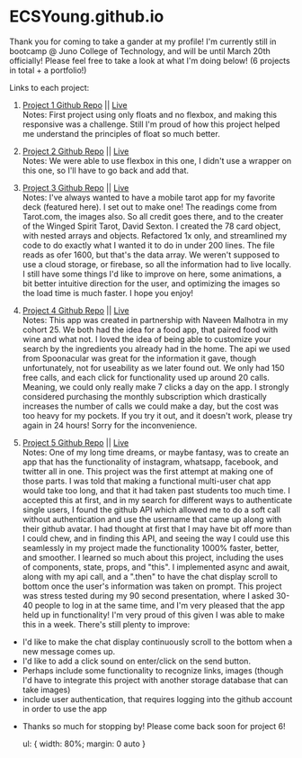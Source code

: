 # ECSYoung.github.io

Thank you for coming to take a gander at my profile! I'm currently still in bootcamp @ Juno College of Technology, and will be until March 20th officially! Please feel free to take a look at what I'm doing below! (6 projects in total + a portfolio!)

Links to each project:

1. <a href= "https://github.com/ECSYoung/sui-young-project-one" target= "_blank">Project 1 Github Repo</a>  ||  <a href= "https://ecsyoung.github.io/sui-young-project-one/" target="_blank">Live</a><br>
Notes: First project using only floats and no flexbox, and making this responsive was a challenge. Still I'm proud of how this project helped me understand the principles of float so much better. 

2. <a href= "https://github.com/ECSYoung/sui-young-project-two" target= "_blank"> Project 2 Github Repo</a>  ||  <a href= "https://ecsyoung.github.io/sui-young-project-two/" target= "_blank">Live</a><br>
Notes: We were able to use flexbox in this one, I didn't use a wrapper on this one, so I'll have to go back and add that.

3. <a href= "https://github.com/ECSYoung/suiYoungProject3" target= "_blank"> Project 3 Github Repo</a>  ||  <a href="https://ecsyoung.github.io/suiYoungProject3/" target= "_blank">Live</a><br>
Notes: I've always wanted to have a mobile tarot app for my favorite deck (featured here). I set out to make one! The readings come from Tarot.com, the images also. So all credit goes there, and to the creater of the Winged Spirit Tarot, David Sexton. I created the 78 card object, with nested arrays and objects. Refactored 1x only, and streamlined my code to do exactly what I wanted it to do in under 200 lines. The file reads as ofer 1600, but that's the data array. We weren't supposed to use a cloud storage, or firebase, so all the information had to live locally. I still have some things I'd like to improve on here, some animations, a bit better intuitive direction for the user, and optimizing the images so the load time is much faster. I hope you enjoy! 

4. <a href= "https://github.com/palate-designer/naveenSui" target= "_blank"> Project 4 Github Repo</a>  ||  <a href="https://palate-designer.github.io/naveenSui/" target= "_blank">Live</a><br>
Notes: This app was created in partnership with Naveen Malhotra in my cohort 25. We both had the idea for a food app, that paired food with wine and what not. I loved the idea of being able to customize your search by the ingredients you already had in the home. The api we used from Spoonacular was great for the information it gave, though unfortunately, not for useability as we later found out. We only had 150 free calls, and each click for functionality used up around 20 calls. Meaning, we could only really make 7 clicks a day on the app. I strongly considered purchasing the monthly subscription which drastically increases the number of calls we could make a day, but the cost was too heavy for my pockets. If you try it out, and it doesn't work, please try again in 24 hours! Sorry for the inconvenience.

5. <a href= "https://github.com/ECSYoung/suiYoungCohort25Chat" target= "_blank"> Project 5 Github Repo</a>  ||  <a href="https://ecsyoung.github.io/suiYoungCohort25Chat/" target= "_blank">Live</a><br>
Notes: One of my long time dreams, or maybe fantasy, was to create an app that has the functionality of instagram, whatsapp, facebook, and twitter all in one. This project was the first attempt at making one of those parts. I was told that making a functional multi-user chat app would take too long, and that it had taken past students too much time. I accepted this at first, and in my search for different ways to authenticate single users, I found the github API which allowed me to do a soft call without authentication and use the username that came up along with their github avatar. I had thought at first that I may have bit off more than I could chew, and in finding this API, and seeing the way I could use this seamlessly in my project made the functionality 1000% faster, better, and smoother. I learned so much about this project, including the uses of components, state, props, and "this". I implemented async and await, along with my api call, and a ".then" to have the chat display scroll to bottom once the user's information was taken on prompt. This project was stress tested during my 90 second presentation, where I asked 30-40 people to log in at the same time, and I'm very pleased that the app held up in functionality!
I'm very proud of this given I was able to make this in a week. There's still plenty to improve:
<ul>
  <li>I'd like to make the chat display continuously scroll to the bottom when a new message comes up.</li>
  <li>I'd like to add a click sound on enter/click on the send button.</li>
  <li>Perhaps include some functionality to recognize links, images (though I'd have to integrate this project with another storage database that can take images)</li>
  <li>include user authentication, that requires logging into the github account in order to use the app</li>
  <li tie in user authentication with message deletion, so that only the user can delete their own messages.</li>
  
  Thanks so much for stopping by!
  Please come back soon for project 6!
  
  <styles>
  ul: {
  width: 80%;
  margin: 0 auto
  }
  </styles>
